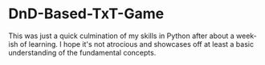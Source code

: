 # DnD-Based-TxT-Game
This was just a quick culmination of my skills in Python after about a week-ish of learning. I hope it's not atrocious and showcases off at least a basic understanding of the fundamental concepts.

